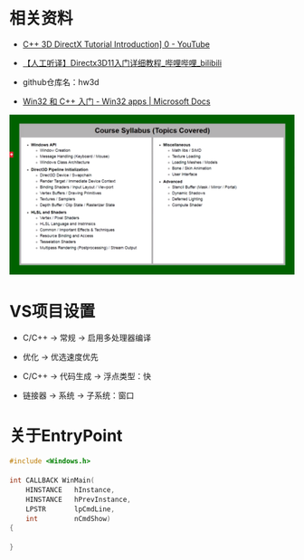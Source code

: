 # 相关资料

- [C++ 3D DirectX Tutorial Introduction\] 0 - YouTube](https://www.youtube.com/watch?v=_4FArgOX1I4&list=PLqCJpWy5Fohd3S7ICFXwUomYW0Wv67pDD)

- [【人工听译】Directx3D11入门详细教程_哔哩哔哩_bilibili](https://www.bilibili.com/video/BV1KC4y1Y7tc?spm_id_from=333.337.search-card.all.click&vd_source=be746efb77e979ca275e4f65f2d8cda3)

- github仓库名：hw3d



- [Win32 和 C++ 入门 - Win32 apps | Microsoft Docs](https://docs.microsoft.com/zh-cn/windows/win32/learnwin32/learn-to-program-for-windows)







![image-20220803204116340](Readme.assets/image-20220803204116340.png)



# VS项目设置

- C/C++ -> 常规 -> 启用多处理器编译
- 优化 -> 优选速度优先
- C/C++ -> 代码生成 -> 浮点类型：快

- 链接器 -> 系统 -> 子系统：窗口



# 关于EntryPoint

```cpp
#include <Windows.h>

int CALLBACK WinMain(
	HINSTANCE	hInstance,
	HINSTANCE	hPrevInstance,
	LPSTR		lpCmdLine,
	int			nCmdShow) 
{

}
```

